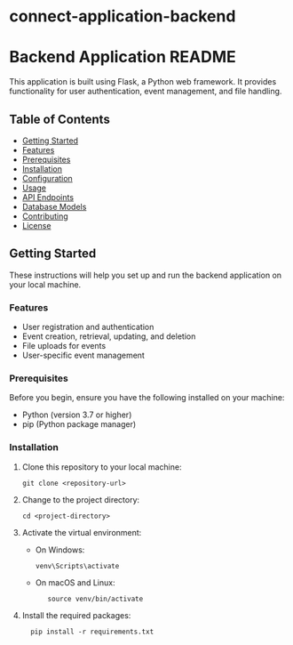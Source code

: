 # connect-application-backend

# Backend Application README

This application is built using Flask, a Python web framework. It provides functionality for user authentication, event management, and file handling.

## Table of Contents
- [Getting Started](#getting-started)
- [Features](#features)
- [Prerequisites](#prerequisites)
- [Installation](#installation)
- [Configuration](#configuration)
- [Usage](#usage)
- [API Endpoints](#api-endpoints)
- [Database Models](#database-models)
- [Contributing](#contributing)
- [License](#license)

## Getting Started

These instructions will help you set up and run the backend application on your local machine.

### Features

- User registration and authentication
- Event creation, retrieval, updating, and deletion
- File uploads for events
- User-specific event management

### Prerequisites

Before you begin, ensure you have the following installed on your machine:

- Python (version 3.7 or higher)
- pip (Python package manager)

### Installation

1. Clone this repository to your local machine:

   ```shell
   git clone <repository-url>

2. Change to the project directory:
   ```shell
   cd <project-directory>

3. Activate the virtual environment:
   - On Windows:
      ```shell
      venv\Scripts\activate
   - On macOS and Linux:
     ```shell
        source venv/bin/activate

4. Install the required packages:
   ```shell
     pip install -r requirements.txt
